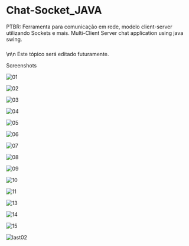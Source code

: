 # Chat-Socket_JAVA
PTBR: Ferramenta para comunicação em rede, modelo client-server utilizando Sockets e mais. 
Multi-Client Server chat application using java swing.
 #####
 
\n\n Este tópico será editado futuramente.
 
 
 Screenshots
 
![01](https://user-images.githubusercontent.com/39541339/40868170-c57efdf6-65e0-11e8-8050-b49cd7b24898.png)

![02](https://user-images.githubusercontent.com/39541339/40868213-33954732-65e1-11e8-96b8-83a961d18d34.png)


![03](https://user-images.githubusercontent.com/39541339/40868218-3af59900-65e1-11e8-9a40-23c7fa723770.png)

![04](https://user-images.githubusercontent.com/39541339/40868220-41bfadb6-65e1-11e8-9734-b43b22bf1bea.png)


![05](https://user-images.githubusercontent.com/39541339/40868223-4747b896-65e1-11e8-917d-fe3f8b6f350e.png)


![06](https://user-images.githubusercontent.com/39541339/40868227-4e1b9098-65e1-11e8-86b4-0fb367043881.png)


![07](https://user-images.githubusercontent.com/39541339/40868232-574f3af2-65e1-11e8-9364-941f73623df5.png)

![08](https://user-images.githubusercontent.com/39541339/40868236-6097c822-65e1-11e8-8e3e-2f5d7883320d.png)

![09](https://user-images.githubusercontent.com/39541339/40868237-60c13ba8-65e1-11e8-8b46-f06cf0b253e8.png)

![10](https://user-images.githubusercontent.com/39541339/40868238-60e473ca-65e1-11e8-879c-e59707401900.png)

![11](https://user-images.githubusercontent.com/39541339/40868239-6107bd1c-65e1-11e8-8351-d1badda52927.png)

![13](https://user-images.githubusercontent.com/39541339/40868240-613689c6-65e1-11e8-8344-548ca8cb03cb.png)

![14](https://user-images.githubusercontent.com/39541339/40868241-6158ab28-65e1-11e8-8d48-0f67d857bea9.png)

![15](https://user-images.githubusercontent.com/39541339/40868243-617c0d70-65e1-11e8-8054-f80a61fb5567.png)



![last02](https://user-images.githubusercontent.com/39541339/40868245-61c5e4cc-65e1-11e8-891a-5ec69f3ec1e5.png)

